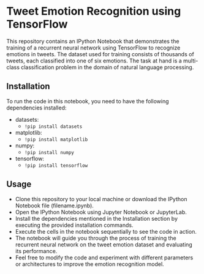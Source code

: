 # Tweet Emotion Recognition using TensorFlow

This repository contains an IPython Notebook that demonstrates the training of a recurrent neural network using TensorFlow to recognize emotions in tweets. The dataset used for training consists of thousands of tweets, each classified into one of six emotions. The task at hand is a multi-class classification problem in the domain of natural language processing.

## Installation
To run the code in this notebook, you need to have the following dependencies installed:

- datasets:
   - ```!pip install datasets```
- matplotlib:
   - ```!pip install matplotlib```
- numpy:
   - ```!pip install numpy```
- tensorflow:
   - ```!pip install tensorflow```



## Usage
- Clone this repository to your local machine or download the IPython Notebook file (filename.ipynb).
- Open the IPython Notebook using Jupyter Notebook or JupyterLab.
- Install the dependencies mentioned in the Installation section by executing the provided installation commands.
- Execute the cells in the notebook sequentially to see the code in action.
- The notebook will guide you through the process of training the recurrent neural network on the tweet emotion dataset and evaluating its performance.
- Feel free to modify the code and experiment with different parameters or architectures to improve the emotion recognition model.
